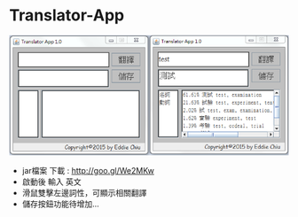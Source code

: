 # Translator-App
![solarized dualmode](https://github.com/AKeQ/Translator-App/blob/master/demo.png)
 * jar檔案 下載 : http://goo.gl/We2MKw
 * 啟動後 輸入 英文 
 * 滑鼠雙擊左邊詞性，可顯示相關翻譯
 * 儲存按鈕功能待增加...
